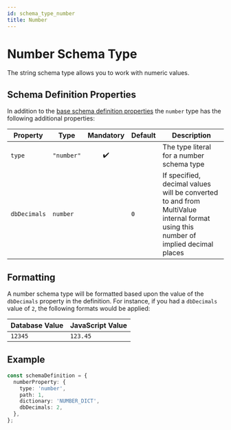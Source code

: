 ```yaml
---
id: schema_type_number
title: Number
---
```


# Number Schema Type

The string schema type allows you to work with numeric values.

## Schema Definition Properties

In addition to the [base schema definition properties](../schema_basics#properties-common-to-all-schema-definitions) the `number` type has the following additional properties:

| Property     | Type       |     Mandatory      | Default | Description                                                                                                                       |
| ------------ | ---------- | :----------------: | ------- | --------------------------------------------------------------------------------------------------------------------------------- |
| `type`       | `"number"` | :heavy_check_mark: |         | The type literal for a number schema type                                                                                         |
| `dbDecimals` | `number`   |                    | `0`     | If specified, decimal values will be converted to and from MultiValue internal format using this number of implied decimal places |

## Formatting

A number schema type will be formatted based upon the value of the `dbDecimals` property in the definition. For instance, if you had a `dbDecimals` value of `2`, the following formats would be applied:

| Database Value | JavaScript Value |
| -------------- | ---------------- |
| `12345`        | `123.45`         |

## Example

```ts
const schemaDefinition = {
  numberProperty: {
    type: 'number',
    path: 1,
    dictionary: 'NUMBER_DICT',
    dbDecimals: 2,
  },
};
```
